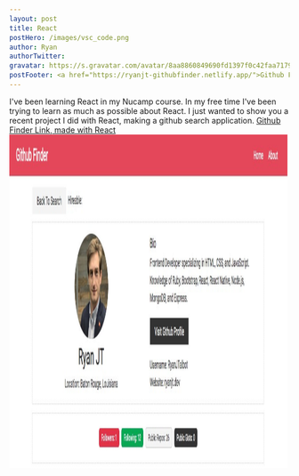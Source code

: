```yaml
---
layout: post
title: React 
postHero: /images/vsc_code.png
author: Ryan
authorTwitter: 
gravatar: https://s.gravatar.com/avatar/8aa8860849690fd1397f0c42faa71795?s=80
postFooter: <a href="https://ryanjt-githubfinder.netlify.app/">Github Finder Link, made with React</a>
---
```


I've been learning React in my Nucamp course. In my free time I've been trying to learn as much as possible 
about React. I just wanted to show you a recent project I did with React, making a github search application. <a href="https://ryanjt-githubfinder.netlify.app/">Github Finder Link, made with React</a>
<img src="/images/githubFinder.jpg" id="post_pics" alt="github finder" width="500" height="600">
